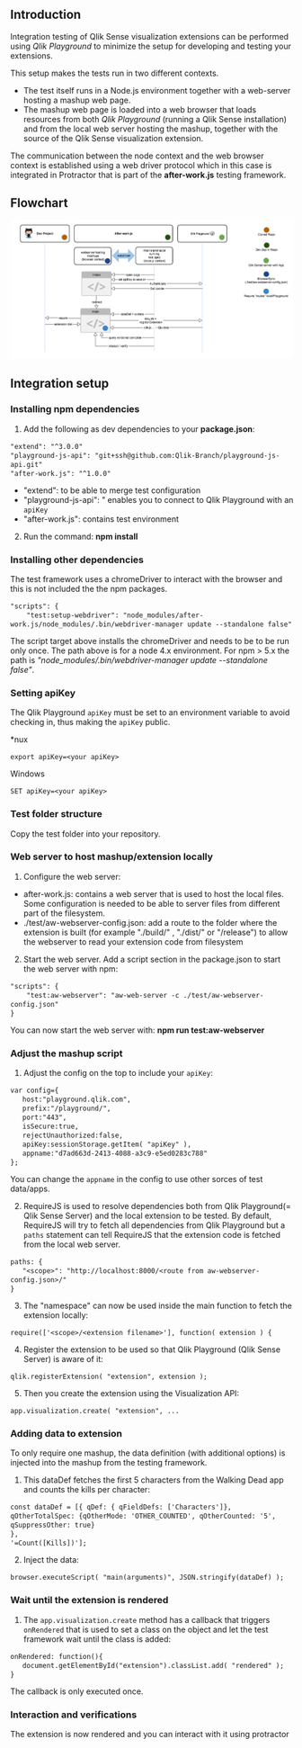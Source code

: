 ## Introduction

Integration testing of Qlik Sense visualization extensions can be performed using _Qlik Playground_ to minimize the setup for developing and testing your extensions.

This setup makes the tests run in two different contexts.
* The test itself runs in a Node.js environment together with a web-server hosting a mashup web page.
* The mashup web page is loaded into a web browser that loads resources from both _Qlik Playground_ (running a Qlik Sense installation) and from the local web server hosting the mashup, together with the source of the Qlik Sense visualization extension.

The communication between the node context and the web browser context is established using a web driver protocol which in this case is integrated in Protractor that is part of the **after-work.js** testing framework.

## Flowchart
![Extension flow](TestingExtensionFlow.png)

## Integration setup
### Installing npm dependencies
 1. Add the following as dev dependencies to your **package.json**:
 ```
"extend": "^3.0.0"
"playground-js-api": "git+ssh@github.com:Qlik-Branch/playground-js-api.git"
"after-work.js": "^1.0.0"
```
* "extend": to be able to merge test configuration
* "playground-js-api": " enables you to connect to Qlik Playground with an `apiKey`
* "after-work.js": contains test environment

 2. Run the command: **npm install**

### Installing other dependencies
The test framework uses a chromeDriver to interact with the browser and this is not included the the npm packages.
```
"scripts": {
    "test:setup-webdriver": "node_modules/after-work.js/node_modules/.bin/webdriver-manager update --standalone false"
```
The script target above installs the chromeDriver and needs to be to be run only once.
The path above is for a node 4.x environment. For npm > 5.x the path is *"node_modules/.bin/webdriver-manager update --standalone false"*.

### Setting apiKey
The Qlik Playground `apiKey` must be set to an environment variable to avoid checking in, thus making the `apiKey` public.

\*nux
```
export apiKey=<your apiKey>
```
Windows
```
SET apiKey=<your apiKey>
```

### Test folder structure
Copy the test folder into your repository.

### Web server to host mashup/extension locally
1. Configure the web server:
 * after-work.js: contains a web server that is used to host the local files. Some configuration is needed to be able to server files from different part of the filesystem.
 * ./test/aw-webserver-config.json: add a route to the folder where the extension is built (for example "./build/" , "./dist/" or "/release") to allow the webserver to read your extension code from filesystem

2. Start the web server.
Add a script section in the package.json to start the web server with npm:
 ```
"scripts": {
     "test:aw-webserver": "aw-web-server -c ./test/aw-webserver-config.json"
}
 ```
You can now start the web server with: **npm run test:aw-webserver**

### Adjust the mashup script
1. Adjust the config on the top to include your `apiKey`:
 ```
var config={
	host:"playground.qlik.com",
	prefix:"/playground/",
	port:"443",
	isSecure:true,
	rejectUnauthorized:false,
	apiKey:sessionStorage.getItem( "apiKey" ),
	appname:"d7ad663d-2413-4088-a3c9-e5ed0283c788"
};
 ```
You can change the `appname` in the config to use other sorces of test data/apps.

2. RequireJS is used to resolve dependencies both from Qlik Playground(= Qlik Sense Server) and the local extension to be tested.
By default, RequireJS will try to fetch all dependencies from Qlik Playground but a `paths` statement can tell RequireJS that the extension code is fetched from the local web server.
 ```
paths: {
    "<scope>": "http://localhost:8000/<route from aw-webserver-config.json>/"
}
 ```

3. The "namespace" can now be used inside the main function to fetch the extension locally:
 ```
require(['<scope>/<extension filename>'], function( extension ) {
 ```

4. Register the extension to be used so that Qlik Playground (Qlik Sense Server) is aware of it:
 ```
qlik.registerExtension( "extension", extension );
 ```

5. Then you create the extension using the Visualization API:
 ```
app.visualization.create( "extension", ...
 ```

### Adding data to extension
To only require one mashup, the data definition (with additional options) is injected into the mashup from the testing framework.

1. This dataDef fetches the first 5 characters from the Walking Dead app and counts the kills per character:
 ```
const dataDef = [{ qDef: { qFieldDefs: ['Characters']},
qOtherTotalSpec: {qOtherMode: 'OTHER_COUNTED', qOtherCounted: '5', qSuppressOther: true}
},
'=Count([Kills])'];
 ```

2. Inject the data:
 ```
browser.executeScript( "main(arguments)", JSON.stringify(dataDef) );
 ```

### Wait until the extension is rendered

1. The `app.visualization.create` method has a callback that triggers `onRendered` that is used to set a class on the object and let the test framework wait until the class is added:
 ```
onRendered: function(){
	document.getElementById("extension").classList.add( "rendered" );
}
 ```
The callback is only executed once.

### Interaction and verifications
The extension is now rendered and you can interact with it using protractor
